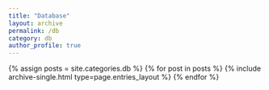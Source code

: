 ```yaml
---
title: "Database"
layout: archive
permalink: /db
category: db
author_profile: true
---
```


{% assign posts = site.categories.db %}
{% for post in posts %} {% include archive-single.html type=page.entries_layout %} {% endfor %}
